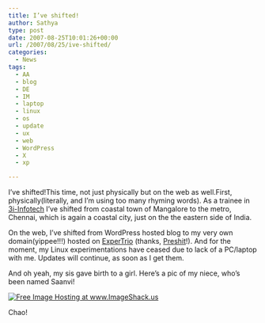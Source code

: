 ```yaml
---
title: I’ve shifted!
author: Sathya
type: post
date: 2007-08-25T10:01:26+00:00
url: /2007/08/25/ive-shifted/
categories:
  - News
tags:
  - AA
  - blog
  - DE
  - IM
  - laptop
  - linux
  - os
  - update
  - ux
  - web
  - WordPress
  - X
  - xp

---
```

I&#8217;ve shifted!This time, not just physically but on the web as well.First, physically(literally, and I&#8217;m using too many rhyming words). As a trainee in [3i-Infotech][1] I&#8217;ve shifted from coastal town of Mangalore to the metro, Chennai, which is again a coastal city, just on the the eastern side of India.

On the web, I&#8217;ve shifted from WordPress hosted blog to my very own domain(yippee!!!) hosted on [ExperTrio][2] (thanks, [Preshit][3]!). And for the moment, my Linux experimentations have ceased due to lack of a PC/laptop with me. Updates will continue, as soon as I get them.

And oh yeah, my sis gave birth to a girl. Here&#8217;s a pic of my niece, who&#8217;s been named Saanvi!
  
<a href="https://img511.imageshack.us/my.php?image=dscn0101hp1.jpg" target="_blank"><img src="https://img511.imageshack.us/img511/2351/dscn0101hp1.th.jpg" alt="Free Image Hosting at www.ImageShack.us" border="0" /></a>
  
Chao!

 [1]: https://www.3i-infotech.com
 [2]: https://www.expertrio.com
 [3]: https://www.acchablog.com
